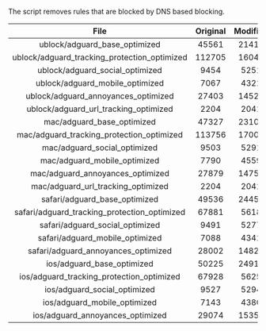 The script removes rules that are blocked by DNS based blocking.


| File | Original | Modified |
|:----:|:-----:|:-----:|
| ublock/adguard_base_optimized | 45561 | 21419 |
| ublock/adguard_tracking_protection_optimized | 112705 | 16047 |
| ublock/adguard_social_optimized | 9454 | 5251 |
| ublock/adguard_mobile_optimized | 7067 | 4321 |
| ublock/adguard_annoyances_optimized | 27403 | 14528 |
| ublock/adguard_url_tracking_optimized | 2204 | 2041 |
| mac/adguard_base_optimized | 47327 | 23106 |
| mac/adguard_tracking_protection_optimized | 113756 | 17001 |
| mac/adguard_social_optimized | 9503 | 5291 |
| mac/adguard_mobile_optimized | 7790 | 4559 |
| mac/adguard_annoyances_optimized | 27879 | 14754 |
| mac/adguard_url_tracking_optimized | 2204 | 2041 |
| safari/adguard_base_optimized | 49536 | 24451 |
| safari/adguard_tracking_protection_optimized | 67881 | 5618 |
| safari/adguard_social_optimized | 9491 | 5277 |
| safari/adguard_mobile_optimized | 7088 | 4341 |
| safari/adguard_annoyances_optimized | 28002 | 14827 |
| ios/adguard_base_optimized | 50225 | 24913 |
| ios/adguard_tracking_protection_optimized | 67928 | 5625 |
| ios/adguard_social_optimized | 9527 | 5294 |
| ios/adguard_mobile_optimized | 7143 | 4380 |
| ios/adguard_annoyances_optimized | 29074 | 15351 |